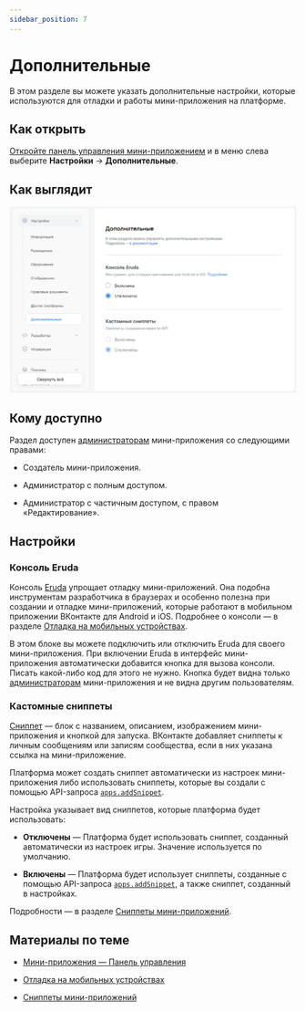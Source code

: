 ```yaml
---
sidebar_position: 7
---
```


# Дополнительные

В этом разделе вы можете указать дополнительные настройки, которые используются для отладки и работы мини-приложения на платформе.

## Как открыть

[Откройте панель управления мини-приложением](mini-apps/settings/overview) и в меню слева выберите **Настройки**&nbsp;&rarr; **Дополнительные**.

## Как выглядит

<!-- exclusions/_images/mini-apps/settings/general/additional-page.webp -->
![alt=Пример раздела «Настройки | Дополнительные;title=Пример раздела «Настройки | Дополнительные»](../_assets/additional.jpg)

## Кому доступно

Раздел доступен [администраторам](mini-apps/settings/managers) мини-приложения со следующими правами:

* Создатель мини-приложения.

* Администратор с полным доступом.

* Администратор с частичным доступом, с правом «Редактирование».

## Настройки

### Консоль Eruda

Консоль [Eruda](https://github.com/liriliri/eruda) упрощает отладку мини-приложений. Она подобна инструментам разработчика в браузерах и особенно полезна при создании и отладке мини-приложений, которые работают в мобильном приложении ВКонтакте для Android и iOS. Подробнее о консоли — в разделе [Отладка на мобильных устройствах](mini-apps/development/debugging#Отладка%20на%20мобильных%20устройствах).

В этом блоке вы можете подключить или отключить Eruda для своего мини-приложения. При включении Eruda в интерфейс мини-приложения автоматически добавится кнопка для вызова консоли. Писать какой-либо код для этого не нужно. Кнопка будет видна только [администраторам](mini-apps/settings/managers) мини-приложения и не видна другим пользователям.

### Кастомные сниппеты

[Сниппет](mini-apps/development/snippets) — блок с названием, описанием, изображением мини-приложения и кнопкой для запуска. ВКонтакте добавляет сниппеты к личным сообщениям или записям сообщества, если в них указана ссылка на мини-приложение.

Платформа может создать сниппет автоматически из настроек мини-приложения либо использовать сниппеты, которые вы создали с помощью API-запроса [`apps.addSnippet`](method/apps.addSnippet).

Настройка указывает вид сниппетов, которые платформа будет использовать:

* **Отключены** — Платформа будет использовать сниппет, созданный автоматически из настроек игры. Значение используется по умолчанию.

* **Включены** — Платформа будет использует сниппеты, созданные с помощью API-запроса [`apps.addSnippet`](method/apps.addSnippet), а также сниппет, созданный в настройках.

Подробности — в разделе [Сниппеты мини-приложений](mini-apps/development/snippets).

## Материалы по теме

* [Мини-приложения — Панель управления](mini-apps/settings/overview)

* [Отладка на мобильных устройствах](mini-apps/development/debugging#Отладка%20на%20мобильных%20устройствах)

* [Сниппеты мини-приложений](mini-apps/development/snippets)
